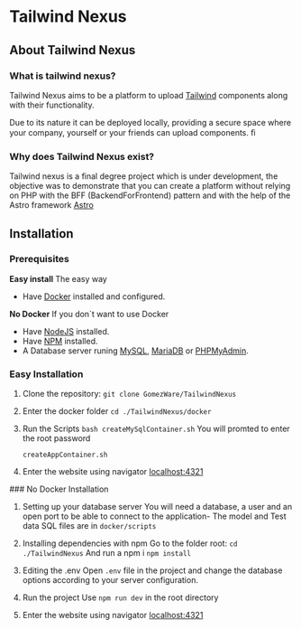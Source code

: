 # Tailwind Nexus

## About Tailwind Nexus

### What is tailwind nexus?
Tailwind Nexus aims to be a platform to upload [Tailwind](https://tailwindcss.com/) components along with their functionality.

Due to its nature it can be deployed locally, providing a secure space where your company, yourself or your friends can upload components. ﬁ

### Why does Tailwind Nexus exist?

Tailwind nexus is a final degree project which is under development, the objective was to demonstrate that you can create a platform without 
relying on PHP with the BFF (BackendForFrontend) pattern and with the help of the Astro framework [Astro](https://astro.new/latest)

## Installation

### Prerequisites
**Easy install**
The easy way
- Have [Docker](https://www.docker.com/get-started/) installed and configured.

**No Docker**
If you don`t want to use Docker
- Have [NodeJS](https://www.docker.com/get-started/) installed.
- Have [NPM](https://www.docker.com/get-started/) installed.
- A Database server runing [MySQL](https://dev.mysql.com/downloads/mysql/), [MariaDB](https://mariadb.org/) or [PHPMyAdmin](https://www.phpmyadmin.net/).

### Easy Installation
1. Clone the repository:
   ``` git clone GomezWare/TailwindNexus ```
   
2. Enter the docker folder
   ``` cd ./TailwindNexus/docker ```
   
3. Run the Scripts
   ``` bash createMySqlContainer.sh ```
   You will promted to enter the root password

   ``` createAppContainer.sh ```
   
4. Enter the website using navigator
   [localhost:4321](localhost:4321)

### No Docker Installation

1. Setting up your database server
   You will need a database, a user and an open port to be able to connect to the application-
   The model and Test data SQL files are in ``` docker/scripts ``` 

3. Installing dependencies with npm
   Go to the folder root:
   ``` cd ./TailwindNexus ```
   And run a npm i
   ``` npm install ```

4. Editing the .env
   Open ```.env``` file in the project and change the database options according to your server configuration.

5. Run the project
   Use ``` npm run dev ``` in the root directory

6. Enter the website using navigator
   [localhost:4321](localhost:4321)
